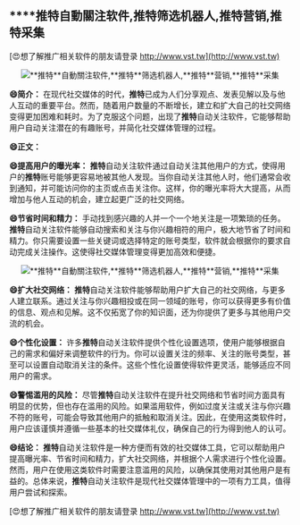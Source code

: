 ## ****推特**自動關注软件,**推特**筛选机器人,**推特**营销,**推特**采集**

[😍想了解推广相关软件的朋友请登录 http://www.vst.tw](http://www.vst.tw)

 <center><img src="https://vst.tw/MP4/tuiguang/png/0.png" alt="**推特**自動關注软件,**推特**筛选机器人,**推特**营销,**推特**采集"></center>

**😄简介：**
在现代社交媒体的时代，**推特**已成为人们分享观点、发表见解以及与他人互动的重要平台。然而，随着用户数量的不断增长，建立和扩大自己的社交网络变得更加困难和耗时。为了克服这个问题，出现了**推特**自动关注软件，它能够帮助用户自动关注潜在的有趣账号，并简化社交媒体管理的过程。

**😄正文：**

**😄提高用户的曝光率：**
**推特**自动关注软件通过自动关注其他用户的方式，使得用户的**推特**账号能够更容易地被其他人发现。当你自动关注其他人时，他们通常会收到通知，并可能访问你的主页或点击关注你。这样，你的曝光率将大大提高，从而增加与他人互动的机会，建立起更广泛的社交网络。

**😄节省时间和精力：**
手动找到感兴趣的人并一个一个地关注是一项繁琐的任务。**推特**自动关注软件能够自动搜索和关注与你兴趣相符的用户，极大地节省了时间和精力。你只需要设置一些关键词或选择特定的账号类型，软件就会根据你的要求自动完成关注操作。这使得社交媒体管理变得更加高效和便捷。

 <center><img src="https://vst.tw/MP4/tuiguang/png/5.png" alt="**推特**自動關注软件,**推特**筛选机器人,**推特**营销,**推特**采集"></center>

**😄扩大社交网络：**
**推特**自动关注软件能够帮助用户扩大自己的社交网络，与更多人建立联系。通过关注与你兴趣相投或在同一领域的账号，你可以获得更多有价值的信息、观点和见解。这不仅拓宽了你的知识面，还为你提供了更多与其他用户交流的机会。

**😄个性化设置：**
许多**推特**自动关注软件提供个性化设置选项，使用户能够根据自己的需求和偏好来调整软件的行为。你可以设置关注的频率、关注的账号类型，甚至可以设置自动取消关注的条件。这些个性化设置使得软件更灵活，能够适应不同用户的需求。

**😄警惕滥用的风险：**
尽管**推特**自动关注软件在提升社交网络和节省时间方面具有明显的优势，但也存在滥用的风险。如果滥用软件，例如过度关注或关注与你兴趣不符的账号，可能会导致其他用户的抵触和取消关注。因此，在使用这类软件时，用户应该谨慎并遵循一些基本的社交媒体礼仪，确保自己的行为得到他人的认可。

**😄结论：**
**推特**自动关注软件是一种方便而有效的社交媒体工具，它可以帮助用户提高曝光率、节省时间和精力，扩大社交网络，并根据个人需求进行个性化设置。然而，用户在使用这类软件时需要注意滥用的风险，以确保其使用对其他用户是有益的。总体来说，**推特**自动关注软件是现代社交媒体管理中的一项有力工具，值得用户尝试和探索。

[😍想了解推广相关软件的朋友请登录 http://www.vst.tw](http://www.vst.tw)



